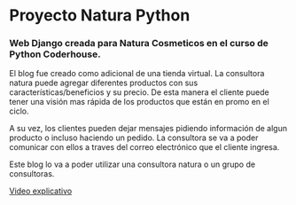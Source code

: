 # Proyecto Natura Python
### Web Django creada para Natura Cosmeticos en el curso de Python Coderhouse.

El blog fue creado como adicional de una tienda virtual. 
La consultora natura puede agregar diferentes productos con sus características/beneficios y su precio. 
De esta manera el cliente puede tener una visión mas rápida de los productos que están en promo en el ciclo. 

A su vez, los clientes pueden dejar mensajes pidiendo información de algun producto o incluso haciendo un pedido. La consultora se va a poder comunicar con ellos a traves del correo electrónico que el cliente ingresa.

Este blog lo va a poder utilizar una consultora natura o un grupo de consultoras. 

[Video explicativo](https://youtu.be/0UtFyb8kYJs)
